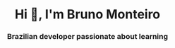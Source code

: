 <h1 align="center">Hi 👋, I'm Bruno Monteiro</h1>
<h3 align="center">Brazilian developer passionate about learning</h3>
